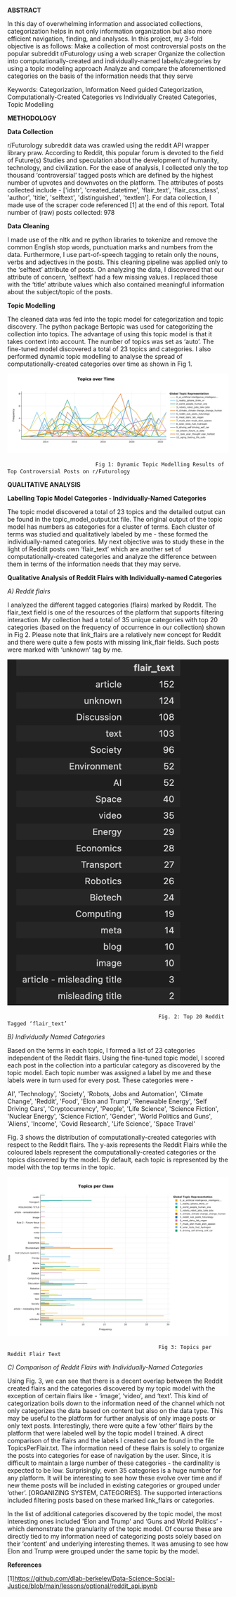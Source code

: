 
**ABSTRACT**

In this day of overwhelming information and associated collections, categorization helps in not only information organization but also more efficient navigation, finding, and analyses. In this project, my 3-fold objective is as follows: 
Make a collection of most controversial posts on the popular subreddit r/Futurology using a web scraper
Organize the collection into computationally-created and individually-named labels/categories by using a topic modeling approach
Analyze and compare the aforementioned categories on the basis of the information needs that they serve

Keywords: Categorization, Information Need guided Categorization, Computationally-Created Categories vs Individually Created Categories, Topic Modelling


**METHODOLOGY**

**Data Collection**

r/Futurology subreddit data was crawled using the reddit API wrapper library praw. According to Reddit, this popular forum is devoted to the field of Future(s) Studies and speculation about the development of humanity, technology, and civilization. For the ease of analysis, I collected only the top thousand ‘controversial’ tagged posts which are defined by the highest number of upvotes and downvotes on the platform. The attributes of posts collected include - ['idstr', 'created_datetime', 'flair_text', 'flair_css_class', 'author', 'title', 'selftext', 'distinguished', 'textlen']. For data collection, I made use of the scraper code referenced [1] at the end of this report. 
Total number of (raw) posts collected: 978

**Data Cleaning**

I made use of the nltk and re python libraries to tokenize and remove the common English stop words, punctuation marks and numbers from the data. Furthermore, I use part-of-speech tagging to retain only the nouns, verbs and adjectives in the posts. This cleaning pipeline was applied only to the ‘selftext’ attribute of posts. On analyzing the data, I discovered that our attribute of concern, ‘selftext’ had a few missing values. I replaced those with the ‘title’ attribute values which also contained meaningful information about the subject/topic of the posts. 

**Topic Modelling**

The cleaned data was fed into the topic model for categorization and topic discovery. The python package Bertopic was used for categorizing the collection into topics. The advantage of using this topic model is that it takes context into account. The number of topics was set as ‘auto’. 
The fine-tuned model discovered a total of 23 topics and categories. I also performed dynamic topic modelling to analyse the spread of computationally-created categories over time as shown in Fig 1.  


!["Dynamic Topic Modelling Results of Top Controversial Posts on r/Futurology"](https://github.com/aGirlCanCode/INFO-2O2-Final-Project/blob/master/figures/dynamic_tm.png)

                                Fig 1: Dynamic Topic Modelling Results of Top Controversial Posts on r/Futurology
                                


**QUALITATIVE ANALYSIS**

**Labelling Topic Model Categories - Individually-Named Categories**

The topic model discovered a total of 23 topics and the detailed output can be found in the topic_model_output.txt file. The original output of the topic model has numbers as categories for a cluster of terms. Each cluster of terms was studied and qualitatively labeled by me - these formed the individually-named categories. My next objective was to study these in the light of Reddit posts own ‘flair_text’ which are another set of computationally-created categories and analyze the difference between them in terms of the information needs that they may serve. 

**Qualitative Analysis of Reddit Flairs with Individually-named Categories**

*A) Reddit flairs*

I analyzed the different tagged categories (flairs) marked by Reddit. The flair_text field is one of the resources of the platform that supports filtering interaction. My collection had a total of 35 unique categories with top 20 categories (based on the frequency of occurrence in our collection) shown in Fig 2. Please note that link_flairs are a relatively new concept for Reddit and there were quite a few posts with missing link_flair fields. Such posts were marked with ‘unknown’ tag by me.



!["Top 20 Reddit Tagged ‘flair_text’"](https://github.com/aGirlCanCode/INFO-2O2-Final-Project/blob/master/figures/top_flairs.png)

                                                    Fig. 2: Top 20 Reddit Tagged ‘flair_text’
                                                    


*B) Individually Named Categories*

Based on the terms in each topic, I formed a list of 23 categories independent of the Reddit flairs. Using the fine-tuned topic model, I scored each post in the collection into a particular category as discovered by the topic model. Each topic number was assigned a label by me and these labels were in turn used for every post.  These categories were - 

AI',  'Technology', 'Society', 'Robots, Jobs and Automation', 'Climate Change', 'Reddit', 'Food', 'Elon and Trump', 'Renewable Energy', 'Self Driving Cars', 'Cryptocurrency', 'People', 'Life Science', 'Science Fiction', 'Nuclear Energy',  'Science Fiction', 'Gender', 'World Politics and Guns', 'Aliens', 'Income', 'Covid Research',  'Life Science',  'Space Travel'

Fig. 3 shows the distribution of computationally-created categories with respect to the Reddit flairs. The y-axis represents the Reddit Flairs while the coloured labels represent the computationally-created categories or the topics discovered by the model. By default, each topic is represented by the model with the top terms in the topic. 



!["Topics per Reddit Flair Text"](https://github.com/aGirlCanCode/INFO-2O2-Final-Project/blob/master/figures/topics_per_flair.png)

                                                    Fig 3: Topics per Reddit Flair Text
                                                    


*C) Comparison of Reddit Flairs with Individually-Named Categories* 

Using Fig. 3, we can see that there is a decent overlap between the Reddit created flairs and the categories discovered by my topic model with the exception of certain flairs like - ‘image’, ‘video’, and ‘text’. This kind of categorization boils down to the information need of the channel which not only categorizes the data based on content but also on the data type. This may be useful to the platform for further analysis of only image posts or only text posts. Interestingly, there were quite a few ‘other’ flairs by the platform that were labeled well by the topic model I trained. A direct comparison of the flairs and the labels I created can be found in the file TopicsPerFlair.txt. The information need of these flairs is solely to organize the posts into categories for ease of navigation by the user. Since, it is difficult to maintain a large number of these categories - the cardinality is expected to be low. Surprisingly, even 35 categories is a huge number for any platform. It will be interesting to see how these evolve over time and if new theme posts will be included in existing categories or grouped under ‘other’. [ORGANIZING SYSTEM, CATEGORIES]. The supported interactions included filtering posts based on these marked link_flairs or categories. 

In the list of additional categories discovered by the topic model, the most interesting ones included 'Elon and Trump' and ‘Guns and World Politics’ - which demonstrate the granularity of the topic model. Of course these are directly tied to my information need of categorizing posts solely based on their ‘content’ and underlying interesting themes. It was amusing to see how Elon and Trump were grouped under the same topic by the model. 

**References**

[1]https://github.com/dlab-berkeley/Data-Science-Social-Justice/blob/main/lessons/optional/reddit_api.ipynb
